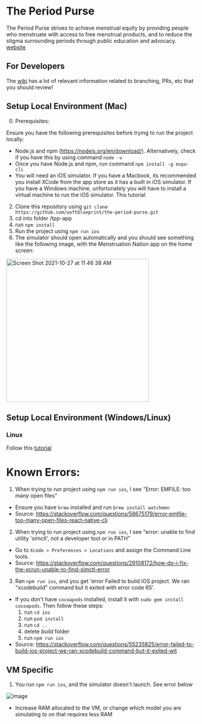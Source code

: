 # The Period Purse

The Period Purse strives to achieve menstrual equity by providing people who menstruate with access to free menstrual products, and to reduce the stigma surrounding periods through public education and advocacy. [website](https://www.theperiodpurse.com/)

## For Developers

The [wiki](https://github.com/uoftblueprint/the-period-purse/wiki) has a lot of relevant information related to branching, PRs, etc that you should review!

## Setup Local Environment (Mac) 

0. Prerequisites:

  Ensure you have the following prerequisites before trying to run the project locally: 
  - Node.js and npm (https://nodejs.org/en/download/). Alternatively, check if you have this by using command ```node -v```
  - Once you have Node.js and npm, run command ```npm install -g expo-cli```
  - You will need an iOS simulator. If you have a Macbook, its recommended you install XCode from the app store as it has a built in iOS simulator. If you have a Windows machine, unfortunately you will have to install a virtual machine to run the iOS simulator. This tutorial 
 
2. Clone this repository using ```git clone https://github.com/uoftblueprint/the-period-purse.git```
3. cd into folder /tpp-app
4. run ```npm install```
5. Run the project using ```npm run ios```
6. The simulator should open automatically and you should see something like the following image, with the Menstruation Nation app on the home screen:

<img width="378" alt="Screen Shot 2021-10-27 at 11 46 38 AM" src="https://user-images.githubusercontent.com/35851484/139100763-95605bfc-a224-401b-9f17-b3a5e0a3f3fb.png">


## Setup Local Environment (Windows/Linux)

### Linux
Follow this [tutorial](https://www.youtube.com/watch?v=c30RLycIpVY)
# Known Errors:
1. When trying to run project using ```npm run ios```, I see "Error: EMFILE: too many open files" 
 - Ensure you have ```brew``` installed and run ```brew install watchmen```
 - Source: https://stackoverflow.com/questions/58675179/error-emfile-too-many-open-files-react-native-cli

2. When trying to run project using ```npm run ios```, I see "error: unable to find utility 'simctl', not a developer tool or in PATH"
 - Go to ```Xcode > Preferences > Locations``` and assign the Command Line tools.
 - Source: https://stackoverflow.com/questions/29108172/how-do-i-fix-the-xcrun-unable-to-find-simctl-error

3. Ran ```npm run ios```, and you get 'error Failed to build iOS project. We ran "xcodebuild" command but it exited with error code 65'.
- If you don't have ```cocoapods``` installed, install it with ```sudo gem install cocoapods```. Then follow these steps:
  1. run ```cd ios```
  2. run ```pod install```
  3. run ```cd ..```
  4. delete _build_ folder
  5. run ```npm run ios``` 
- Source: https://stackoverflow.com/questions/55235825/error-failed-to-build-ios-project-we-ran-xcodebuild-command-but-it-exited-wit
## VM Specific
1. You run ```npm run ios```, and the simulator doesn't launch. See error below


![image](https://user-images.githubusercontent.com/22108651/140632364-a3bdaf36-33d2-4d5c-9dce-4d2fd1ec1656.png)
- Increase RAM allocated to the VM, or change which model you are simulating to on that requires less RAM

